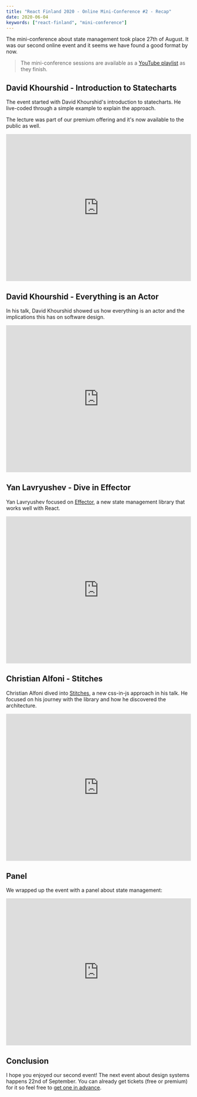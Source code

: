 ```yaml
---
title: "React Finland 2020 - Online Mini-Conference #2 - Recap"
date: 2020-06-04
keywords: ["react-finland", "mini-conference"]
---
```


The mini-conference about state management took place 27th of August. It was our second online event and it seems we have found a good format by now.

> The mini-conference sessions are available as a [YouTube playlist](https://www.youtube.com/playlist?list=PL-a9lBflNu2oC5Rit5oW9hFVdGJrzEW6Q) as they finish.

## David Khourshid - Introduction to Statecharts

The event started with David Khourshid's introduction to statecharts. He live-coded through a simple example to explain the approach.

The lecture was part of our premium offering and it's now available to the public as well.

<iframe width="100%" height="400" src="https://www.youtube.com/embed/_umnF7gpbfg" frameborder="0" allow="accelerometer; autoplay; encrypted-media; gyroscope; picture-in-picture" allowfullscreen></iframe>

## David Khourshid - Everything is an Actor

In his talk, David Khourshid showed us how everything is an actor and the implications this has on software design.

<iframe width="100%" height="400" src="https://www.youtube.com/embed/NTfPtYJORck" frameborder="0" allow="accelerometer; autoplay; encrypted-media; gyroscope; picture-in-picture" allowfullscreen></iframe>

## Yan Lavryushev - Dive in Effector

Yan Lavryushev focused on [Effector](https://effector.now.sh/), a new state management library that works well with React.

<iframe width="100%" height="400" src="https://www.youtube.com/embed/cr2uFu4DadQ" frameborder="0" allow="accelerometer; autoplay; encrypted-media; gyroscope; picture-in-picture" allowfullscreen></iframe>

## Christian Alfoni - Stitches

Christian Alfoni dived into [Stitches](https://stitches.dev/), a new css-in-js approach in his talk. He focused on his journey with the library and how he discovered the architecture.

<iframe width="100%" height="400" src="https://www.youtube.com/embed/S_N6At_5BJM" frameborder="0" allow="accelerometer; autoplay; encrypted-media; gyroscope; picture-in-picture" allowfullscreen></iframe>

## Panel

We wrapped up the event with a panel about state management:

<iframe width="100%" height="400" src="https://www.youtube.com/embed/jeBMGCanIvU" frameborder="0" allow="accelerometer; autoplay; encrypted-media; gyroscope; picture-in-picture" allowfullscreen></iframe>

## Conclusion

I hope you enjoyed our second event! The next event about design systems happens 22nd of September. You can already get tickets (free or premium) for it so feel free to [get one in advance](https://fienta.com/react-finland-2020?e8677b7f3a2f2d38052763b8d1cd9117).
